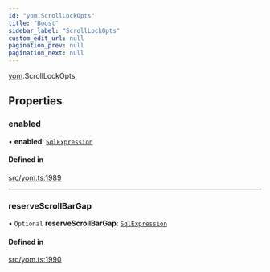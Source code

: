 ```yaml
---
id: "yom.ScrollLockOpts"
title: "Boost"
sidebar_label: "ScrollLockOpts"
custom_edit_url: null
pagination_prev: null
pagination_next: null
---
```


[yom](../namespaces/yom.md).ScrollLockOpts

## Properties

### enabled

• **enabled**: [`SqlExpression`](../namespaces/yom.md#sqlexpression)

#### Defined in

[src/yom.ts:1989](https://github.com/yolmio/boost/blob/b239488/src/yom.ts#L1989)

___

### reserveScrollBarGap

• `Optional` **reserveScrollBarGap**: [`SqlExpression`](../namespaces/yom.md#sqlexpression)

#### Defined in

[src/yom.ts:1990](https://github.com/yolmio/boost/blob/b239488/src/yom.ts#L1990)
